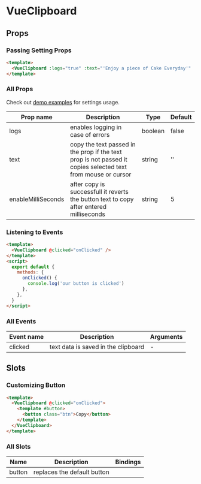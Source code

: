 # VueClipboard

## Props

### Passing Setting Props

```html
<template>
  <VueClipboard :logs="true" :text="'Enjoy a piece of Cake Everyday'" :enableMilliSeconds="5" />
</template>
```

### All Props

Check out [demo examples](https://codeeshop-oc.github.io/vue-clipboard/) for settings usage.

| Prop name          | Description                                                                                                                                                                                | Type    | Default      |
| ------------------ | -----------------------------------------------------| ------- | ------------ |
| logs               | enables logging in case of errors                    | boolean | false        |
| text               | copy the text passed in the prop if the text prop is not passed it copies selected text from mouse or cursor                                                                      | string  | ''           |
| enableMilliSeconds | after copy is successfull it reverts the button text to copy after entered milliseconds                                                                | string  | 5            |

### Listening to Events

```html
<template>
  <VueClipboard @clicked="onClicked" />
</template>
<script>
  export default {
    methods: {
      onClicked() {
        console.log('our button is clicked')
      },
    },
  }
</script>
```

### All Events

| Event name    | Description                         | Arguments                                  |
| ------------- | ----------------------------------- | ------------------------------------------ |
| clicked       | text data is saved in the clipboard | -                                          |

## Slots

### Customizing Button

```html
<template>
  <VueClipboard @clicked="onClicked">
    <template #button>
      <button class="btn">Copy</button>
    </template>
  </VueClipboard>
</template>
```

### All Slots

| Name         | Description                           | Bindings                                     |
| ------------ | ------------------------------------- | -------------------------------------------- |
| button       | replaces the default button           |                                              |
